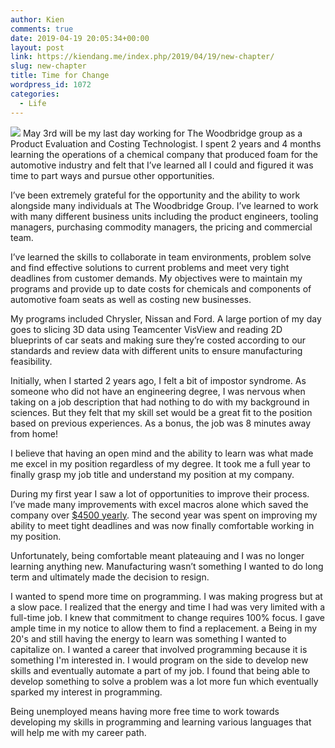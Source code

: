 ```yaml
---
author: Kien
comments: true
date: 2019-04-19 20:05:34+00:00
layout: post
link: https://kiendang.me/index.php/2019/04/19/new-chapter/
slug: new-chapter
title: Time for Change
wordpress_id: 1072
categories:
  - Life
---
```


![](https://images.unsplash.com/photo-1468779036391-52341f60b55d?ixlib=rb-1.2.1&ixid=eyJhcHBfaWQiOjEyMDd9&auto=format&fit=crop&w=3021&q=80)
May 3rd will be my last day working for The Woodbridge group as a Product Evaluation and Costing Technologist. I spent 2 years and 4 months learning the operations of a chemical company that produced foam for the automotive industry and felt that I’ve learned all I could and figured it was time to part ways and pursue other opportunities.

I’ve been extremely grateful for the opportunity and the ability to work alongside many individuals at The Woodbridge Group. I’ve learned to work with many different business units including the product engineers, tooling managers, purchasing commodity managers, the pricing and commercial team.

I’ve learned the skills to collaborate in team environments, problem solve and find effective solutions to current problems and meet very tight deadlines from customer demands. My objectives were to maintain my programs and provide up to date costs for chemicals and components of automotive foam seats as well as costing new businesses.

My programs included Chrysler, Nissan and Ford. A large portion of my day goes to slicing 3D data using Teamcenter VisView and reading 2D blueprints of car seats and making sure they’re costed according to our standards and review data with different units to ensure manufacturing feasibility.

Initially, when I started 2 years ago, I felt a bit of impostor syndrome. As someone who did not have an engineering degree, I was nervous when taking on a job description that had nothing to do with my background in sciences. But they felt that my skill set would be a great fit to the position based on previous experiences. As a bonus, the job was 8 minutes away from home!

I believe that having an open mind and the ability to learn was what made me excel in my position regardless of my degree. It took me a full year to finally grasp my job title and understand my position at my company.

During my first year I saw a lot of opportunities to improve their process. I’ve made many improvements with excel macros alone which saved the company over [\$4500 yearly](/automated-job/). The second year was spent on improving my ability to meet tight deadlines and was now finally comfortable working in my position.

Unfortunately, being comfortable meant plateauing and I was no longer learning anything new. Manufacturing wasn’t something I wanted to do long term and ultimately made the decision to resign.

I wanted to spend more time on programming. I was making progress but at a slow pace. I realized that the energy and time I had was very limited with a full-time job. I knew that commitment to change requires 100% focus. I gave ample time in my notice to allow them to find a replacement.
a
Being in my 20's and still having the energy to learn was something I wanted to capitalize on. I wanted a career that involved programming because it is something I'm interested in. I would program on the side to develop new skills and eventually automate a part of my job. I found that being able to develop something to solve a problem was a lot more fun which eventually sparked my interest in programming.

Being unemployed means having more free time to work towards developing my skills in programming and learning various languages that will help me with my career path.
